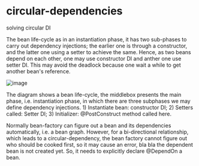 # circular-dependencies
solving circular DI


The bean life-cycle as in an instantiation phase, it has two sub-phases to carry out dependency injections;
the earlier one is through a constructor, and the latter one using a setter to achieve the same. 
Hence, as two beans depend on each other, one may use constructor DI and anther one use setter DI.  This may avoid the deadlock because one wait a while to get another bean's reference. 

![image](https://user-images.githubusercontent.com/17804600/103445358-54a54780-4c73-11eb-9661-2e26d1356b76.png)

The diagram shows a bean life-cycle, the middlebox presents the main phase, i.e. instantiation phase, in which there are three subphases we may define dependency injections. 1) Instantiate bean: constructor DI; 2) Setters called: Setter DI; 3) Initializer: @PostConstruct method called here. 

Normally bean-factory can figure out a bean and its dependencies automatically, i.e. a bean graph. However, for a bi-directional relationship, which leads to a circular-dependency, the bean factory cannot figure out who should be cooked first, so it may cause an error, bla bla the dependent bean is not created yet. So, it needs to explicitly declare @DependOn a bean.
